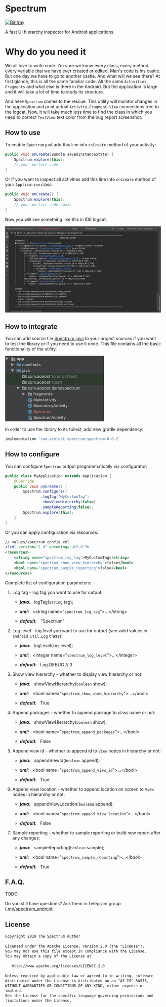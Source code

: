 # Spectrum

[![Bintray][bintraybadge-svg]][bintray]

A fast UI hierarchy inspector for Android applications.

# Why do you need it

We all love to write code. 
I'm sure we know every class, every method, every variable that we have ever created or edited. 
Man's code is his castle. 
But one day we have to go to another castle. 
And what will we see there? 
At first glance, this is all the same familiar code. 
All the same `Activities`, `Fragments` and what else is there in the Android. 
But the application is large and it will take a lot of time to study its structure.

And here `Spectrum` comes to the rescue. 
This utility will monitor changes in the application and print actual `Activity-Fragment-View` connections tree to the logcat. 
Now, it will take much less time to find the class in which you need to correct `TextView` text color from the bug report screenshot.

## How to use

To enable `Spectrum` just add this line into `onCreate` method of your activity:

```java
public void onCreate(Bundle savedInstanceState) {
    Spectrum.explore(this);
    // your perfect code
}
```

Or if you want to inspect all activities add this line into `onCreate` method of your `Application` class:

```java
public void onCreate() {
    Spectrum.explore(this);
    // your perfect code again
}
```

Now you will see something like this in IDE logcat:

![](spectrum_logcat_output_example.png)

## How to integrate

You can add source file 
[Spectrum.java][spectrum-java-src] 
to your project sources if you want to test the library or if you need to use it once.
This file contains all the basic functionality of the utility.

<img src="insert_directly_to_sources_example.png" width="320">

In order to use the library to its fullest, add new gradle dependency:

```groovy
implementation 'com.acelost.spectrum:spectrum:0.0.2'
```

## How to configure
You can configure `Spectrum` output programmatically via configurator:

```java
public class MyApplication extends Application {
    @Override
    public void onCreate() {
        Spectrum.configure()
                .logTag("MyCustomTag")
                .showViewHierarchy(false)
                .sampleReporting(false);
        Spectrum.explore(this);
    }
}
```

Or you can apply configuration via resources:

```xml
// values/spectrum_config.xml
<?xml version="1.0" encoding="utf-8"?>
<resources>
    <string name="spectrum_log_tag">MyCustomTag</string>
    <bool name="spectrum_show_view_hierarchy">false</bool>
    <bool name="spectrum_sample_reporting">false</bool>
</resources>
```

Complete list of configuration parameters:
1. Log tag - log tag you want to use for output:

    * <i><b>java:</b></i>&nbsp;&nbsp;&nbsp;logTag(`String` tag);

    * <i><b>xml:</b></i>&nbsp;&nbsp;&nbsp;\<string name="`spectrum_log_tag`">...\</string>

    * <i><b>default:&nbsp;&nbsp;&nbsp;</b></i> "Spectrum"

2. Log level - log level you want to use for output (see valid values in `android.util.Log` class):

    * <i><b>java:</b></i>&nbsp;&nbsp;&nbsp;logLevel(`int` level);

    * <i><b>xml:</b></i>&nbsp;&nbsp;&nbsp;\<integer name="`spectrum_log_level`">...\</integer>

    * <i><b>default:</b></i>&nbsp;&nbsp;&nbsp;Log.DEBUG // 3

3. Show view hierarchy - whether to display view hierarchy or not:

    * <i><b>java:</b></i>&nbsp;&nbsp;&nbsp;showViewHierarchy(`boolean` show);

    * <i><b>xml:</b></i>&nbsp;&nbsp;&nbsp;\<bool name="`spectrum_show_view_hierarchy`">...\</bool>

    * <i><b>default:</b></i>&nbsp;&nbsp;&nbsp;True

4. Append packages - whether to append package to class name or not:

    * <i><b>java:</b></i>&nbsp;&nbsp;&nbsp;showViewHierarchy(`boolean` show);

    * <i><b>xml:</b></i>&nbsp;&nbsp;&nbsp;\<bool name="`spectrum_append_packages`">...\</bool>

    * <i><b>default:</b></i>&nbsp;&nbsp;&nbsp;False

5. Append view id - whether to append id to `View` nodes in hierarchy or not:

    * <i><b>java:</b></i>&nbsp;&nbsp;&nbsp;appendViewId(`boolean` append);

    * <i><b>xml:</b></i>&nbsp;&nbsp;&nbsp;\<bool name="`spectrum_append_view_id`">...\</bool>

    * <i><b>default:</b></i>&nbsp;&nbsp;&nbsp;True

6. Append view location - whether to append location on screen to `View` nodes in hierarchy or not:

    * <i><b>java:</b></i>&nbsp;&nbsp;&nbsp;appendViewLocation(`boolean` append);

    * <i><b>xml:</b></i>&nbsp;&nbsp;&nbsp;\<bool name="`spectrum_append_view_location`">...\</bool>

    * <i><b>default:</b></i>&nbsp;&nbsp;&nbsp;False

7. Sample reporting - whether to sample reporting or build new report after any changes:

    * <i><b>java:</b></i>&nbsp;&nbsp;&nbsp;sampleReporting(`boolean` sample);

    * <i><b>xml:</b></i>&nbsp;&nbsp;&nbsp;\<bool name="`spectrum_sample_reporting`">...\</bool>

    * <i><b>default:</b></i>&nbsp;&nbsp;&nbsp;True

## F.A.Q.
 TODO
 
Do you still have questions? Ask them in Telegram group [t.me/spectrum_android][telegram-group].

## License

    Copyright 2019 The Spectrum Author

    Licensed under the Apache License, Version 2.0 (the "License");
    you may not use this file except in compliance with the License.
    You may obtain a copy of the License at

       http://www.apache.org/licenses/LICENSE-2.0

    Unless required by applicable law or agreed to in writing, software
    distributed under the License is distributed on an "AS IS" BASIS,
    WITHOUT WARRANTIES OR CONDITIONS OF ANY KIND, either express or implied.
    See the License for the specific language governing permissions and
    limitations under the License.
    
[bintray]: https://bintray.com/acelost/Spectrum/spectrum
[bintraybadge-svg]: https://img.shields.io/bintray/v/acelost/Spectrum/spectrum.svg
[spectrum-java-src]: https://github.com/acelost/Spectrum/blob/master/spectrum/src/main/java/com/acelost/spectrum/Spectrum.java
[telegram-group]: https://t.me/joinchat/BQAcsRNDjEsjdCEe_F_00w
